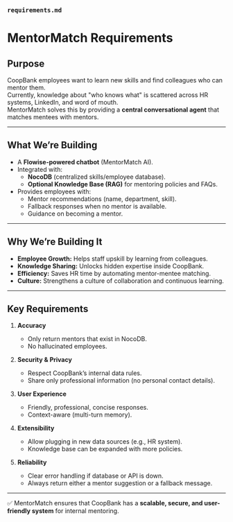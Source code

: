 ### `requirements.md`

# MentorMatch Requirements

## Purpose

CoopBank employees want to learn new skills and find colleagues who can mentor them.  
Currently, knowledge about "who knows what" is scattered across HR systems, LinkedIn, and word of mouth.  
MentorMatch solves this by providing a **central conversational agent** that matches mentees with mentors.

---

## What We’re Building

- A **Flowise-powered chatbot** (MentorMatch AI).
- Integrated with:
  - **NocoDB** (centralized skills/employee database).
  - **Optional Knowledge Base (RAG)** for mentoring policies and FAQs.
- Provides employees with:
  - Mentor recommendations (name, department, skill).
  - Fallback responses when no mentor is available.
  - Guidance on becoming a mentor.

---

## Why We’re Building It

- **Employee Growth:** Helps staff upskill by learning from colleagues.
- **Knowledge Sharing:** Unlocks hidden expertise inside CoopBank.
- **Efficiency:** Saves HR time by automating mentor-mentee matching.
- **Culture:** Strengthens a culture of collaboration and continuous learning.

---

## Key Requirements

1. **Accuracy**

   - Only return mentors that exist in NocoDB.
   - No hallucinated employees.

2. **Security & Privacy**

   - Respect CoopBank’s internal data rules.
   - Share only professional information (no personal contact details).

3. **User Experience**

   - Friendly, professional, concise responses.
   - Context-aware (multi-turn memory).

4. **Extensibility**

   - Allow plugging in new data sources (e.g., HR system).
   - Knowledge base can be expanded with more policies.

5. **Reliability**
   - Clear error handling if database or API is down.
   - Always return either a mentor suggestion or a fallback message.

---

✅ MentorMatch ensures that CoopBank has a **scalable, secure, and user-friendly system** for internal mentoring.
